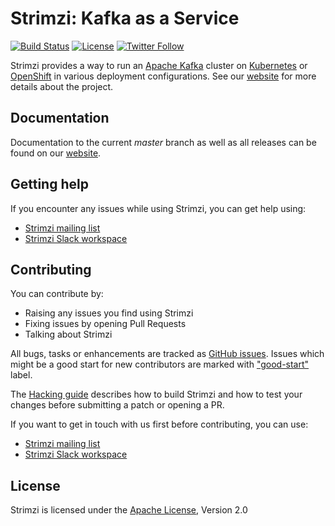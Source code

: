 # Strimzi: Kafka as a Service

[![Build Status](https://travis-ci.org/strimzi/strimzi-kafka-operator.svg?branch=master)](https://travis-ci.org/strimzi/strimzi-kafka-operator)
[![License](https://img.shields.io/badge/license-Apache--2.0-blue.svg)](http://www.apache.org/licenses/LICENSE-2.0)
[![Twitter Follow](https://img.shields.io/twitter/follow/strimziio.svg?style=social&label=Follow&style=for-the-badge)](https://twitter.com/strimziio)

Strimzi provides a way to run an [Apache Kafka][kafka] cluster on 
[Kubernetes][k8s] or [OpenShift][os] in various deployment configurations.
See our [website][strimzi] for more details about the project.

## Documentation

Documentation to the current _master_ branch as well as all releases can be found on our [website][strimzi].

## Getting help

If you encounter any issues while using Strimzi, you can get help using:

- [Strimzi mailing list](https://www.redhat.com/mailman/listinfo/strimzi)
- [Strimzi Slack workspace](https://join.slack.com/t/strimzi/shared_invite/enQtMzU2Mjk3NTgxMzE5LTYyMTUwMGNlMDQwMzBhOGI4YmY4MjhiMDgyNjA5OTk2MTFiYjc4M2Q3NGU1YTFjOWRiMzM2NGMwNDUwMjBlNDY)

## Contributing

You can contribute by:
- Raising any issues you find using Strimzi
- Fixing issues by opening Pull Requests
- Talking about Strimzi

All bugs, tasks or enhancements are tracked as [GitHub issues](https://github.com/strimzi/strimzi-kafka-operator/issues). Issues which 
might be a good start for new contributors are marked with ["good-start"](https://github.com/strimzi/strimzi-kafka-operator/labels/good-start)
label.

The [Hacking guide](https://github.com/strimzi/strimzi-kafka-operator/blob/master/HACKING.md) describes how to build Strimzi and how to 
test your changes before submitting a patch or opening a PR.

If you want to get in touch with us first before contributing, you can use:

- [Strimzi mailing list](https://www.redhat.com/mailman/listinfo/strimzi)
- [Strimzi Slack workspace](https://join.slack.com/t/strimzi/shared_invite/enQtMzU2Mjk3NTgxMzE5LTYyMTUwMGNlMDQwMzBhOGI4YmY4MjhiMDgyNjA5OTk2MTFiYjc4M2Q3NGU1YTFjOWRiMzM2NGMwNDUwMjBlNDY)

## License
Strimzi is licensed under the [Apache License](./LICENSE), Version 2.0

[strimzi]: http://strimzi.io "Strimzi"
[kafka]: https://kafka.apache.org "Apache Kafka"
[k8s]: https://kubernetes.io/ "Kubernetes"
[os]: https://www.openshift.com/ "OpenShift"
